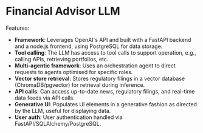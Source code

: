 # Financial Advisor LLM

Features:
- **Framework**: Leverages OpenAI's API and built with a FastAPI backend and a node.js frontend, using PostgreSQL for data storage.
- **Tool calling**: The LLM has access to tool calls to support operation, e.g., calling APIs, retrieving portfolios, etc.
- **Multi-agentic framework**: Uses an orchestration agent to direct requests to agents optimised for specific roles.
- **Vector store retrieval**: Stores regulatory filings in a vector database (ChromaDB/pgvector) for retrieval during inference.
- **API calls**: Can access up-to-date news, regulatory filings, and real-time data feeds via API calls.
- **Generative UI**: Populates UI elements in a generative fashion as directed by the LLM, useful for displaying data.
- **User auth**: User authentication handled via FastAPI/SQLAlchemy/PostgreSQL. 
